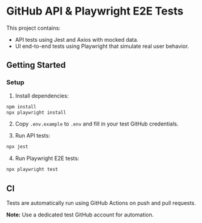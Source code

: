 # GitHub API & Playwright E2E Tests

This project contains:
- API tests using Jest and Axios with mocked data.
- UI end-to-end tests using Playwright that simulate real user behavior.

## Getting Started

### Setup

1. Install dependencies:

```bash
npm install
npx playwright install
```

2. Copy `.env.example` to `.env` and fill in your test GitHub credentials.

3. Run API tests:

```bash
npx jest
```

4. Run Playwright E2E tests:

```bash
npx playwright test
```

## CI

Tests are automatically run using GitHub Actions on push and pull requests.

**Note:** Use a dedicated test GitHub account for automation.
